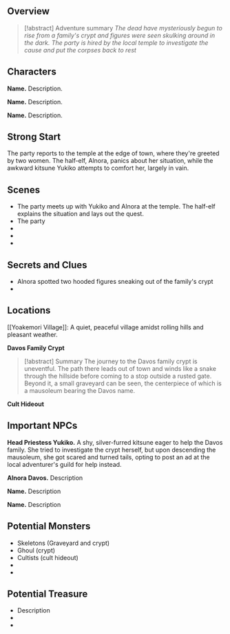 ## Overview


> [!abstract] Adventure summary
*The dead have mysteriously begun to rise from a family's crypt and figures were seen skulking around in the dark. The party is hired by the local temple to investigate the cause and put the corpses back to rest*

## Characters  

  
**Name.** Description.  
  
**Name.** Description.  
  
**Name.** Description.  
  
## Strong Start  
  
The party reports to the temple at the edge of town, where they're greeted by two women. The half-elf, Alnora, panics about her situation, while the awkward kitsune Yukiko attempts to comfort her, largely in vain.
  
## Scenes  
  
* The party meets up with Yukiko and Alnora at the temple. The half-elf explains the situation and lays out the quest.
*  The party 
*  
*  
*  
  
## Secrets and Clues  
  
* Alnora spotted two hooded figures sneaking out of the family's crypt
* 
  
## Locations  
  
[[Yoakemori Village]]: A quiet, peaceful village amidst rolling hills and pleasant weather.
  
**Davos Family Crypt**
> [!abstract] Summary
> The journey to the Davos family crypt is uneventful. The path there leads out of town and winds like a snake through the hillside before coming to a stop outside a rusted gate. Beyond it, a small graveyard can be seen, the centerpiece of which is a mausoleum bearing the Davos name.
  
**Cult Hideout**
  

  
## Important NPCs  
  
**Head Priestess Yukiko.** A shy, silver-furred kitsune eager to help the Davos family. She tried to investigate the crypt herself, but upon descending the mausoleum, she got scared and turned tails, opting to post an ad at the local adventurer's guild for help instead.
  
**Alnora Davos.** Description  
  
**Name.** Description  
  
**Name.** Description  
  
## Potential Monsters  
  
* Skeletons (Graveyard and crypt)
* Ghoul (crypt)
* Cultists (cult hideout)
* 
* 
## Potential Treasure  
  
* Description  
*  
* 